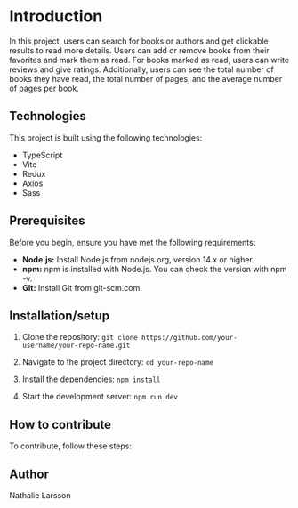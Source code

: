 # Introduction

In this project, users can search for books or authors and get clickable results to read more details. Users can add or remove books from their favorites and mark them as read. For books marked as read, users can write reviews and give ratings. Additionally, users can see the total number of books they have read, the total number of pages, and the average number of pages per book.

## Technologies

This project is built using the following technologies:

- TypeScript
- Vite
- Redux
- Axios
- Sass

## Prerequisites

Before you begin, ensure you have met the following requirements:

- **Node.js:**
  Install Node.js from nodejs.org, version 14.x or higher.
- **npm:**
  npm is installed with Node.js. You can check the version with npm -v.
- **Git:**
  Install Git from git-scm.com.

## Installation/setup

1. Clone the repository:
   `git clone https://github.com/your-username/your-repo-name.git`

2. Navigate to the project directory:
   `cd your-repo-name`

3. Install the dependencies:
   `npm install`

4. Start the development server:
   `npm run dev`

## How to contribute

To contribute, follow these steps:

## Author

Nathalie Larsson
